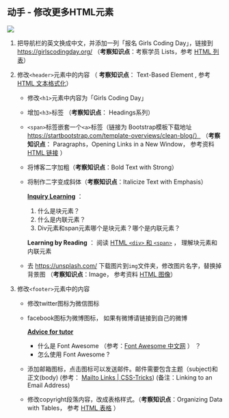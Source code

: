 ## 动手 - 修改更多HTML元素

![](http://ocuwjo7n4.bkt.clouddn.com/blog/2017-06-11-213738.jpg)

1. 把导航栏的英文换成中文，并添加一列「报名 Girls Coding Day」，链接到  https://girlscodingday.org/ （**考察知识点**：考察学员 Lists，参考 [HTML 列表](http://www.w3school.com.cn/html/html_lists.asp)）

2. 修改`<header>`元素中的内容 （ **考察知识点**： Text-Based Element ,  参考 [HTML 文本格式化](http://www.w3school.com.cn/html/html_formatting.asp)）

   - 修改`<h1>`元素中内容为「Girls Coding Day」

   - 增加`<h3>`标签 （**考察知识点**： Headings系列）

   - `<span>`标签嵌套一个`<a>`标签（链接为 Bootstrap模板下载地址 https://startbootstrap.com/template-overviews/clean-blog/）   （**考察知识点**： Paragraphs，Opening Links in a New Window， 参考资料 [HTML 链接](http://www.w3school.com.cn/html/html_links.asp) ）

   - 将博客二字加粗（**考察知识点**：Bold Text with Strong）

   - 将制作二字变成斜体（**考察知识点**：Italicize Text with Emphasis）

     **<u>Inquiry Learning</u>** ：

     1. 什么是块元素？
     2. 什么是内联元素？
     3. Div元素和span元素哪个是块元素？哪个是内联元素？

     **Learning by Reading** ： 阅读 [HTML `<div>` 和 `<span>`](http://www.w3school.com.cn/html/html_blocks.asp) ， 理解块元素和内联元素

   - 去 https://unsplash.com/ 下载图片到`img`文件夹，修改图片名字，替换掉背景图 （**考察知识点**：Image， 参考资料 [HTML 图像](http://www.w3school.com.cn/html/html_images.asp)）

3. 修改`<footer>`元素中的内容

   - 修改twitter图标为微信图标

   - facebook图标为微博图标， 如果有微博请链接到自己的微博

     <u>**Advice for tutor**</u>

     - 什么是 Font Awesome （参考：[Font Awesome 中文网](http://www.fontawesome.com.cn/get-started/) ） ？
     - 怎么使用 Font Awesome ?

   - 添加邮箱图标，点击图标可以发送邮件。邮件需要包含主题（subject)和正文(body)  (参考： [Mailto Links | CSS-Tricks](https://css-tricks.com/snippets/html/mailto-links/)) (备注：Linking to an Email Address)

   - 修改copyright段落内容，改成表格样式。（**考察知识点**：Organizing Data with Tables， 参考 [HTML 表格](http://www.w3school.com.cn/html/html_tables.asp) ）
